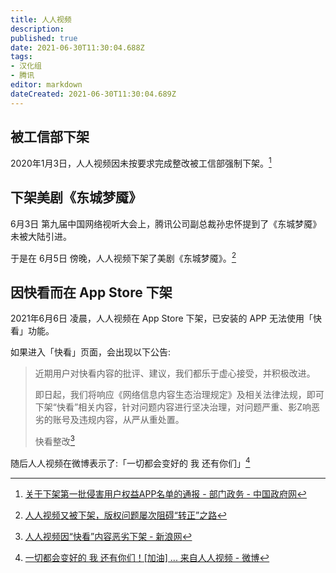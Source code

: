 ```yaml
---
title: 人人视频
description:
published: true
date: 2021-06-30T11:30:04.688Z
tags:
- 汉化组
- 腾讯
editor: markdown
dateCreated: 2021-06-30T11:30:04.689Z
---
```


## 被工信部下架

2020年1月3日，人人视频因未按要求完成整改被工信部强制下架。[^5466545]

[^5466545]: [关于下架第一批侵害用户权益APP名单的通报 - 部门政务 - 中国政府网](https://web.archive.org/web/20201127033742/http://www.gov.cn/xinwen/2020-01/04/content_5466545.htm)

## 下架美剧《东城梦魇》

6月3日 第九届中国网络视听大会上，腾讯公司副总裁孙忠怀提到了《东城梦魇》未被大陆引进。

于是在 6月5日 傍晚，人人视频下架了美剧《东城梦魇》。[^dldcmy]

[^dldcmy]: [人人视频又被下架，版权问题屡次阻碍“转正”之路](https://web.archive.org/web/20210630033526/https://www.time-weekly.com/wap-article/281901)

## 因快看而在 App Store 下架

2021年6月6日 凌晨，人人视频在 App Store 下架，已安装的 APP 无法使用「快看」功能。

如果进入「快看」页面，会出现以下公告:

> 近期用户对快看内容的批评、建议，我们都乐于虚心接受，并积极改进。
>
> 即日起，我们将响应《网络信息内容生态治理规定》及相关法律法规，即可下架“快看”相关内容，针对问题内容进行坚决治理，对问题严重、影Z响恶劣的账号及违规内容，从严从重处置。
>
> 快看整改[^kkzgnr]

[^kkzgnr]: [人人视频因“快看”内容恶劣下架 - 新浪网](https://web.archive.org/web/20210629140739/https://finance.sina.com.cn/tech/2021-06-06/doc-ikqcfnaz9401811.shtml)

随后人人视频在微博表示了:「一切都会变好的 我 还有你们」[^rrspwb]

[^rrspwb]: [一切都会变好的 我 还有你们！[加油] ... 来自人人视频 - 微博](https://archive.is/MVP6r "https://weibo.com/5375583682/KiVq5zcZt")

